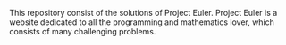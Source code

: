 This repository consist of the solutions of Project Euler.
Project Euler is a website dedicated to all the programming and mathematics lover, which consists of many challenging problems.
